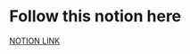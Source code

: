 # Follow this notion here
[NOTION LINK](https://first-sric.notion.site/Practice-DOM-1-016e442e64094c8893743969052c0876?pvs=4)